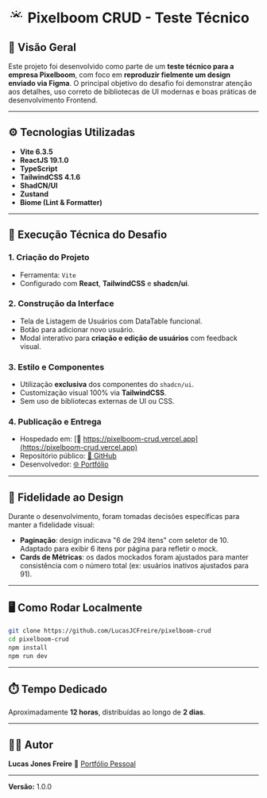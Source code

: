 # ![Pixelboom CRUD](public/favicon.png) Pixelboom CRUD - Teste Técnico

## 🧾 Visão Geral

Este projeto foi desenvolvido como parte de um **teste técnico para a empresa Pixelboom**, com foco em **reproduzir fielmente um design enviado via Figma**. O principal objetivo do desafio foi demonstrar atenção aos detalhes, uso correto de bibliotecas de UI modernas e boas práticas de desenvolvimento Frontend.

---

## ⚙️ Tecnologias Utilizadas

- **Vite 6.3.5**
- **ReactJS 19.1.0**
- **TypeScript**
- **TailwindCSS 4.1.6**
- **ShadCN/UI**
- **Zustand**
- **Biome (Lint & Formatter)**

---

## 🧪 Execução Técnica do Desafio

### 1. Criação do Projeto

- Ferramenta: `Vite`
- Configurado com **React**, **TailwindCSS** e **shadcn/ui**.

### 2. Construção da Interface

- Tela de Listagem de Usuários com DataTable funcional.
- Botão para adicionar novo usuário.
- Modal interativo para **criação e edição de usuários** com feedback visual.

### 3. Estilo e Componentes

- Utilização **exclusiva** dos componentes do `shadcn/ui`.
- Customização visual 100% via **TailwindCSS**.
- Sem uso de bibliotecas externas de UI ou CSS.

### 4. Publicação e Entrega

- Hospedado em: [🔗 https://pixelboom-crud.vercel.app](https://pixelboom-crud.vercel.app)
- Repositório público: [📁 GitHub](https://github.com/LucasJCFreire/pixelboom-crud)
- Desenvolvedor: [🌐 Portfólio](https://lucasjcfreire.vercel.app)

---

## 🎯 Fidelidade ao Design

Durante o desenvolvimento, foram tomadas decisões específicas para manter a fidelidade visual:

- **Paginação**: design indicava "6 de 294 itens" com seletor de 10. Adaptado para exibir 6 itens por página para refletir o mock.
- **Cards de Métricas**: os dados mockados foram ajustados para manter consistência com o número total (ex: usuários inativos ajustados para 91).

---

## 🖥️ Como Rodar Localmente

```bash
git clone https://github.com/LucasJCFreire/pixelboom-crud
cd pixelboom-crud
npm install
npm run dev
```

---

## ⏱️ Tempo Dedicado

Aproximadamente **12 horas**, distribuídas ao longo de **2 dias**.

---

## 🧑‍💻 Autor

**Lucas Jones Freire**
🔗 [Portfólio Pessoal](https://lucasjcfreire.vercel.app)

---

**Versão:** 1.0.0
